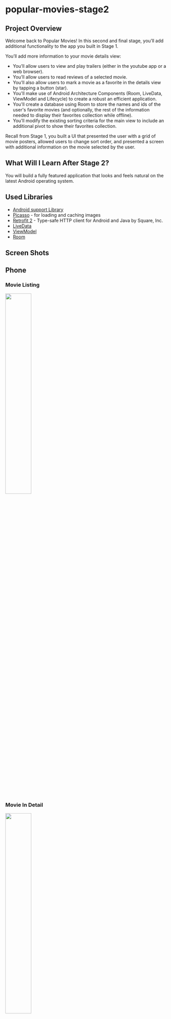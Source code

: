 # popular-movies-stage2

## Project Overview

Welcome back to Popular Movies! In this second and final stage, you’ll add additional functionality to the app you built in Stage 1.

You’ll add more information to your movie details view:

* You’ll allow users to view and play trailers (either in the youtube app or a web browser).
* You’ll allow users to read reviews of a selected movie.
* You’ll also allow users to mark a movie as a favorite in the details view by tapping a button (star).
* You'll make use of Android Architecture Components (Room, LiveData, ViewModel and Lifecycle) to create a robust an  efficient application.
* You'll create a database using Room to store the names and ids of the user's favorite movies (and optionally, the rest of the information needed to display their favorites collection while offline).
* You’ll modify the existing sorting criteria for the main view to include an additional pivot to show their favorites collection.

Recall from Stage 1, you built a UI that presented the user with a grid of movie posters, allowed users to change sort order, and presented a screen with additional information on the movie selected by the user.

## What Will I Learn After Stage 2?

You will build a fully featured application that looks and feels natural on the latest Android operating system.

## Used Libraries
*   [Android support Library](https://developer.android.com/topic/libraries/support-library)
*   [Picasso](https://github.com/square/picasso) - for loading and caching images 
*   [Retrofit 2](https://github.com/square/retrofit) - Type-safe HTTP client for Android and Java by Square, Inc. 
*   [LiveData](https://developer.android.com/topic/libraries/architecture/livedata)
*   [ViewModel](https://developer.android.com/topic/libraries/architecture/viewmodel)
*   [Room](https://developer.android.com/topic/libraries/architecture/room)

## Screen Shots
## Phone
### Movie Listing
<img src="https://github.com/Suparna-here/RestaurantSearch/blob/master/ScreenShots/Phone/MovieListing.png" width="40%" />

### Movie In Detail
<img src="https://github.com/Suparna-here/RestaurantSearch/blob/master/ScreenShots/Phone/MovieInDetail.png" width="40%" />

### Mark Favorite Movie
<img src="https://github.com/Suparna-here/RestaurantSearch/blob/master/ScreenShots/Phone/MarkFavoriteMovie.png" width="40%" />

### Menu for choosing sort order
<img src="https://github.com/Suparna-here/RestaurantSearch/blob/master/ScreenShots/Phone/SortOnFromMenu.png" width="40%" />

### Show Favorite Movies
<img src="https://github.com/Suparna-here/RestaurantSearch/blob/master/ScreenShots/Phone/FavoriteMovieListing.png" width="40%" />

### Favorite Movie In Detail
<img src="https://github.com/Suparna-here/RestaurantSearch/blob/master/ScreenShots/Phone/FavoriteMovieInDetail.png" width="40%" />

## Tablet
### Movie Listing
<img src="https://github.com/Suparna-here/RestaurantSearch/blob/master/ScreenShots/Phone/MovieListing.png" width="40%" />

### Movie In Detail
<img src="https://github.com/Suparna-here/RestaurantSearch/blob/master/ScreenShots/Phone/MovieInDetail.png" width="40%" />

### Mark Favorite Movie
<img src="https://github.com/Suparna-here/RestaurantSearch/blob/master/ScreenShots/Phone/MarkFavoriteMovie.png" width="40%" />

### Menu for choosing sort order
<img src="https://github.com/Suparna-here/RestaurantSearch/blob/master/ScreenShots/Phone/SortOnFromMenu.png" width="40%" />

### Show Favorite Movies
<img src="https://github.com/Suparna-here/RestaurantSearch/blob/master/ScreenShots/Phone/FavoriteMovieListing.png" width="40%" />

### Favorite Movie In Detail
<img src="https://github.com/Suparna-here/RestaurantSearch/blob/master/ScreenShots/Phone/FavoriteMovieInDetail.png" width="40%" />
